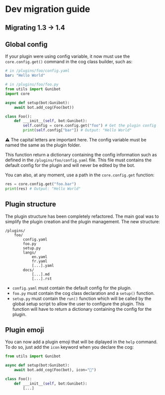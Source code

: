 # Dev migration guide

## Migrating 1.3 -> 1.4


## Global config
If your plugin were using config variable, it now must use the `core.config.get()` command in the cog class builder, such as:

```yaml
# in /plugins/foo/config.yaml
bar: "Hello World"
```

```python
# in /plugins/foo/foo.py
from utils import Gunibot
import core

async def setup(bot:Gunibot):
    await bot.add_cog(Foo(bot))

class Foo():
    def ___init__(self, bot:Gunibot):
        self.config = core.config.get("foo") # Get the plugin config
        print(self.config["bar"]) # Output: "Hello World"
```
⚠️ The capital letters are important here. The config variable must be named the same as the plugin folder.

This function return a dictionary containing the config information such as defined in the `/plugins/foo/config.yaml` file. This file must contains the default config for the plugin and will never be edited by the bot.

You can also, at any moment, use a path in the `core.config.get` function:
```python
res = core.config.get("foo.bar")
print(res) # Output: "Hello World"
```

## Plugin structure

The plugin structure has been completely refactored. The main goal was to simplify the plugin creation and the plugin management. The new structure:
    
```
/plugins/
    foo/
        config.yaml
        foo.py
        setup.py
        langs/
            en.yaml
            fr.yaml
            [...].yaml
        docs/
            [...].md
            [...].rst
```
- `config.yaml` must contain the default config for the plugin.
- `foo.py` must contain the cog class declaration and a `setup()` function.
- `setup.py` must contain the `run()` function which will be called by the global setup script to allow the user to configure the plugin. This function will have to return a dictionary containing the config for the plugin.

## Plugin emoji

You can now add a plugin emoji that will be diplayed in the `help` command. To do so, just add the `icon` keyword when you declare the cog:

```python
from utils import Gunibot

async def setup(bot:Gunibot):
    await bot.add_cog(Foo(bot), icon="👋")

class Foo():
    def ___init__(self, bot:Gunibot):
        [...]
```